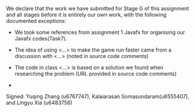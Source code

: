 We declare that the work we have submitted for Stage G of this assignment and all stages before it is entirely our own work, with the following documented exceptions:


* We took some references from  assignment 1 Javafx for organising our Javafx codes(Task7).

* The idea of using <...> to make the game run faster came from a discussion with <...> (noted in source code comments)

* The code in class <...> is based on a solution we found when researching the problem (URL provided in source code comments)

* 

Signed: Yuqing Zhang (u6767747), Kalaiarasan Somasundaram(u6555407), and Lingyu Xia (u6483756)
